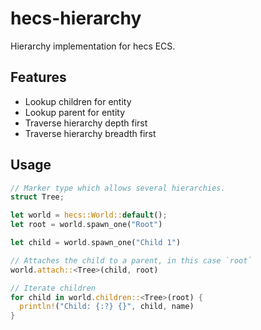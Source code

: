 # hecs-hierarchy
Hierarchy implementation for hecs ECS.

## Features
- Lookup children for entity
- Lookup parent for entity
- Traverse hierarchy depth first
- Traverse hierarchy breadth first

## Usage
```rust
// Marker type which allows several hierarchies.
struct Tree;

let world = hecs::World::default();
let root = world.spawn_one("Root")

let child = world.spawn_one("Child 1")

// Attaches the child to a parent, in this case `root`
world.attach::<Tree>(child, root)

// Iterate children
for child in world.children::<Tree>(root) {
  println!("Child: {:?} {}", child, name)
}
```
